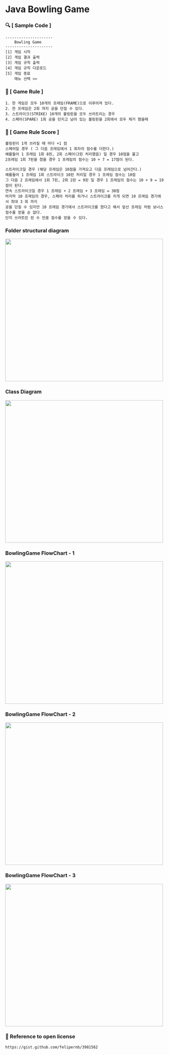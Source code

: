 # Java Bowling Game

### 🔍 [ Sample Code ]
    ---------------------
        Bowling Game	
    ---------------------
    [1] 게임 시작
    [2] 게임 결과 출력
    [3] 게임 규칙 출력
    [4] 게임 규칙 다운로드
    [5] 게임 종료
        메뉴 선택 >> 
### 📝 [ Game Rule ]
	1. 한 게임은 모두 10개의 프레임(FRAME)으로 이루어져 있다.
	2. 한 프레임은 2회 까지 공을 던질 수 있다.
	3. 스트라이크(STRIKE) 10개의 볼링핀을 모두 쓰러트리는 경우
	4. 스페어(SPARE) 1회 공을 던지고 남아 있는 볼링핀을 2회에서 모두 제거 했을때

### 📝 [ Game Rule Score ]
	볼링핀이 1개 쓰러질 때 마다 +1 점
	스페어일 경우 ( 그 다음 프레임에서 1 회차의 점수를 더한다.)
	예를들어 1 프레임 1회 8핀, 2회 스페어(2핀 처리했음) 일 경우 10점을 뭍고
	2프레임 1회 7핀을 쳤을 경우 1 프레임의 점수는 10 + 7 = 17점이 된다.

    스트라이크일 경우 (해당 프레임은 10점을 가져오고 다음 프레임으로 넘어간다.)
	예를들어 1 프레임 1회 스트라이크 10핀 처리일 경우 1 프레임 점수는 10점
	그 다음 2 프레임에서 1회 7핀, 2회 2핀 = 9핀 일 경우 1 프레임의 점수는 10 + 9 = 19점이 된다.
	연속 스트라이크일 경우 1 프레임 + 2 프레임 + 3 프레임 = 30점
	마지막 10 프레임의 경우, 스페어 처리를 하거나 스트라이크를 치게 되면 10 프레임 경기에서 최대 3 회 까지
    공을 던질 수 있지만 10 프레임 경기에서 스트라이크를 쳤다고 해서 앞선 프레임 처럼 보너스 점수를 얻을 순 없다.
    단지 쓰러트린 핀 수 만큼 점수를 얻을 수 있다.

### Folder structural diagram
<img src="/Volumes/data/jsl-projects/BowlingGame/img/diagram.png" width="500" height="450">

### Class Diagram
<img src="/Volumes/data/jsl-projects/BowlingGame/img/class-diagram.png" width="500" height="450">

### BowlingGame FlowChart - 1
<img src="/Volumes/data/jsl-projects/BowlingGame/img/flow1.png" width="500" height="450">

### BowlingGame FlowChart - 2
<img src="/Volumes/data/jsl-projects/BowlingGame/img/flow2.png" width="500" height="450">

### BowlingGame FlowChart - 3
<img src="/Volumes/data/jsl-projects/BowlingGame/img/flow3.png" width="500" height="450">

### 📎 Reference to open license
    https://gist.github.com/felipernb/3981562
